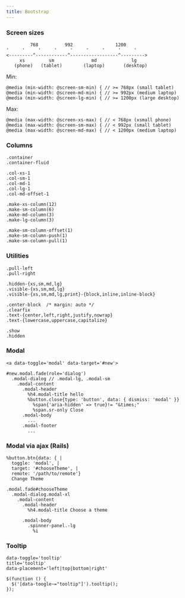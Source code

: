 ```yaml
---
title: Bootstrap
---
```


### Screen sizes

             768          992                1200
    '     '     '     '     '     '     '     '     '
    <---------^------------^------------------^--------->
         xs         sm              md             lg
       (phone)   (tablet)        (laptop)       (desktop)

Min:

    @media (min-width: @screen-sm-min) { // >= 768px (small tablet)
    @media (min-width: @screen-md-min) { // >= 992px (medium laptop)
    @media (min-width: @screen-lg-min) { // >= 1200px (large desktop)

Max:

    @media (max-width: @screen-xs-max) { // < 768px (xsmall phone)
    @media (max-width: @screen-sm-max) { // < 992px (small tablet)
    @media (max-width: @screen-md-max) { // < 1200px (medium laptop)

### Columns

    .container
    .container-fluid

    .col-xs-1
    .col-sm-1
    .col-md-1
    .col-lg-1
    .col-md-offset-1

    .make-xs-column(12)
    .make-sm-column(6)
    .make-md-column(3)
    .make-lg-column(3)

    .make-sm-column-offset(1)
    .make-sm-column-push(1)
    .make-sm-column-pull(1)

### Utilities

    .pull-left
    .pull-right

    .hidden-{xs,sm,md,lg}
    .visible-{xs,sm,md,lg}
    .visible-{xs,sm,md,lg,print}-{block,inline,inline-block}

    .center-block  /* margin: auto */
    .clearfix
    .text-{center,left,right,justify,nowrap}
    .text-{lowercase,uppercase,capitalize}

    .show
    .hidden

### Modal

    <a data-toggle='modal' data-target='#new'>

    #new.modal.fade(role='dialog')
      .modal-dialog // .modal-lg, .modal-sm
        .modal-content
          .modal-header
            %h4.modal-title hello
            %button.close{type: 'button', data: { dismiss: 'modal' }}
              %span{'aria-hidden' => true}!= "&times;"
              %span.sr-only Close
          .modal-body
            ...
          .modal-footer
            ...

### Modal via ajax (Rails)

    %button.btn{data: { |
      toggle: 'modal', |
      target: '#chooseTheme', |
      remote: '/path/to/remote'}
      Change Theme

    .modal.fade#chooseTheme
      .modal-dialog.modal-xl
        .modal-content
          .modal-header
            %h4.modal-title Choose a theme

          .modal-body
            .spinner-panel.-lg
              %i

### Tooltip

    data-toggle='tooltip'
    title='tooltip'
    data-placement='left|top|bottom|right'

    $(function () {
      $('[data-toogle~="tooltip"]').tooltip();
    });
